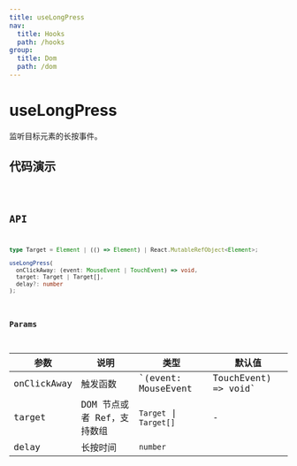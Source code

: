 ```yaml
---
title: useLongPress
nav:
  title: Hooks
  path: /hooks
group:
  title: Dom
  path: /dom
---
```


# useLongPress

<Tag lang="zh-CN" tags="ssr"></Tag>

监听目标元素的长按事件。

## 代码演示

<code src="./demo/demo1.tsx"/>

## API

```typescript
type Target = Element | (() => Element) | React.MutableRefObject<Element>;

useLongPress(
  onClickAway: (event: MouseEvent | TouchEvent) => void,
  target: Target | Target[],
  delay?: number
);
```

### Params

| 参数    | 说明                                         | 类型                   | 默认值 |
|---------|----------------------------------------------|------------------------|--------|
| onClickAway | 触发函数  | `(event: MouseEvent | TouchEvent) => void` | -      |
| target | DOM 节点或者 Ref，支持数组 | `Target` \| `Target[]` | - |
| delay | 长按时间 | `number` |

